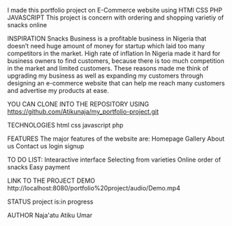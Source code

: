 I made this portfolio project on E-Commerce website using HTMl CSS PHP JAVASCRIPT
This project is concern with ordering and shopping varietiy of snacks online

INSPIRATION
Snacks Business is a profitable business in Nigeria that doesn’t need huge amount of money for startup which laid too many competitors in the market. High rate of inflation In Nigeria made it hard for business owners to find customers, because there is too much competition in the market and limited customers.
	These reasons made me think of upgrading my business as well as expanding my customers through designing an e-commerce website that can help me reach many customers and advertise my products at ease.

YOU CAN CLONE INTO THE REPOSITORY USING 
https://github.com/Atikunaja/my_portfolio-project.git

TECHNOLOGIES
html
css
javascript
php

FEATURES
The major features of the website are:
Homepage
Gallery
About us
Contact us
login
signup

TO DO LIST:
Intearactive interface
Selecting from varieties 
Online order of snacks
Easy payment

LINK TO THE PROJECT DEMO
http://localhost:8080/portfolio%20project/audio/Demo.mp4

STATUS
project is:in progress

AUTHOR
Naja'atu Atiku Umar
